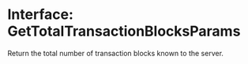 # Interface: GetTotalTransactionBlocksParams

Return the total number of transaction blocks known to the server.
